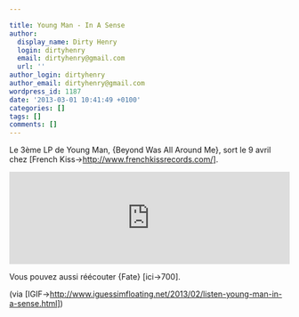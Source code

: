 ```yaml
---

title: Young Man - In A Sense
author:
  display_name: Dirty Henry
  login: dirtyhenry
  email: dirtyhenry@gmail.com
  url: ''
author_login: dirtyhenry
author_email: dirtyhenry@gmail.com
wordpress_id: 1187
date: '2013-03-01 10:41:49 +0100'
categories: []
tags: []
comments: []
---
```

Le 3ème LP de Young Man, {Beyond Was All Around Me}, sort le 9 avril chez [French Kiss->http://www.frenchkissrecords.com/].

<iframe width="100%" height="166" scrolling="no" frameborder="no" src="https://w.soundcloud.com/player/?url=http%3A%2F%2Fapi.soundcloud.com%2Ftracks%2F76892371"></iframe>

Vous pouvez aussi réécouter {Fate} [ici->700]. 

(via [IGIF->http://www.iguessimfloating.net/2013/02/listen-young-man-in-a-sense.html])
